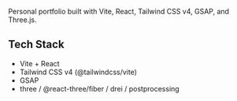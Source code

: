 Personal portfolio built with Vite, React, Tailwind CSS v4, GSAP, and Three.js.

## Tech Stack
- Vite + React
- Tailwind CSS v4 (@tailwindcss/vite)
- GSAP
- three / @react-three/fiber / drei / postprocessing